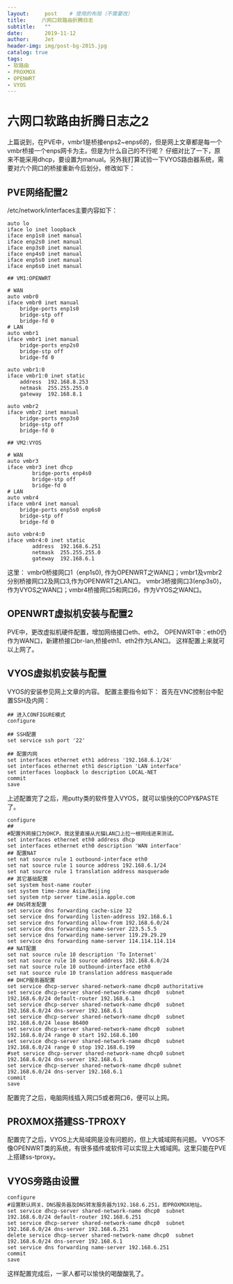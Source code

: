 ```yaml
---
layout:     post	# 使用的布局（不需要改）
title:     六网口软路由折腾日志
subtitle:   ""
date:       2019-11-12
author:     Jet
header-img: img/post-bg-2015.jpg
catalog: true
tags: 
- 软路由
- PROXMOX
- OPENWRT
- VYOS
---
```

# 六网口软路由折腾日志之2
上篇说到，在PVE中，vmbr1是桥接enps2~enps6的，但是网上文章都是每一个vmbr桥接一个enps网卡为主。但是为什么自己的不行呢？
仔细对比了一下，原来不能采用dhcp，要设置为manual。另外我打算试验一下VYOS路由器系统，需要对六个网口的桥接重新今后划分。修改如下：
## PVE网络配置2
/etc/network/interfaces主要内容如下：
```
auto lo
iface lo inet loopback
iface enp1s0 inet manual
iface enp2s0 inet manual
iface enp3s0 inet manual
iface enp4s0 inet manual
iface enp5s0 inet manual
iface enp6s0 inet manual

## VM1:OPENWRT

# WAN
auto vmbr0
iface vmbr0 inet manual
	bridge-ports enp1s0
	bridge-stp off
	bridge-fd 0
# LAN
auto vmbr1
iface vmbr1 inet manual
	bridge-ports enp2s0
	bridge-stp off
	bridge-fd 0

auto vmbr1:0
iface vmbr1:0 inet static
	address  192.168.8.253
	netmask  255.255.255.0
	gateway  192.168.8.1

auto vmbr2
iface vmbr2 inet manual
	bridge-ports enp3s0
	bridge-stp off
	bridge-fd 0

## VM2:VYOS

# WAN
auto vmbr3
iface vmbr3 inet dhcp
        bridge-ports enp4s0
        bridge-stp off
        bridge-fd 0
# LAN
auto vmbr4
iface vmbr4 inet manual
	bridge-ports enp5s0 enp6s0
	bridge-stp off
	bridge-fd 0

auto vmbr4:0
iface vmbr4:0 inet static
        address  192.168.6.251
        netmask  255.255.255.0
        gateway  192.168.6.1

```

这里：
vmbr0桥接网口1（enp1s0), 作为OPENWRT之WAN口；vmbr1及vmbr2分别桥接网口2及网口3,作为OPENWRT之LAN口。
vmbr3桥接网口3(enp3s0)，作为VYOS之WAN口；vmbr4桥接网口5和网口6，作为VYOS之WAN口。

## OPENWRT虚拟机安装与配置2
PVE中，更改虚拟机硬件配置，增加网络接口eth、eth2。
OPENWRT中：eth0仍作为WAN口，新建桥接口br-lan,桥接eth1、eth2作为LAN口。
这样配置上来就可以上网了。

## VYOS虚拟机安装与配置
VYOS的安装参见网上文章的内容。
配置主要指令如下：
首先在VNC控制台中配置SSH及内网：
```
## 进入CONFIGURE模式
configure

## SSH配置
set service ssh port '22'

## 配置内网
set interfaces ethernet eth1 address '192.168.6.1/24'
set interfaces ethernet eth1 description 'LAN interface'
set interfaces loopback lo description LOCAL-NET
commit
save
```
上述配置完了之后，用putty类的软件登入VYOS，就可以愉快的COPY&PASTE了。
```
configure
## 
#配置外网接口为DHCP。我这里直接从光猫LAN口上拉一根网线进来测试。
set interfaces ethernet eth0 address dhcp
set interfaces ethernet eth0 description 'WAN interface'
## 配置NAT
set nat source rule 1 outbound-interface eth0
set nat source rule 1 source address 192.168.6.1/24
set nat source rule 1 translation address masquerade
## 其它基础配置
set system host-name router
set system time-zone Asia/Beijing
set system ntp server time.asia.apple.com
## DNS转发配置
set service dns forwarding cache-size 32
set service dns forwarding listen-address 192.168.6.1
set service dns forwarding allow-from 192.168.6.0/24
set service dns forwarding name-server 223.5.5.5
set service dns forwarding name-server 119.29.29.29
set service dns forwarding name-server 114.114.114.114
## NAT配置
set nat source rule 10 description 'To Internet'
set nat source rule 10 source address 192.168.6.0/24
set nat source rule 10 outbound-interface eth0
set nat source rule 10 translation address masquerade
## DHCP服务器配置
set service dhcp-server shared-network-name dhcp0 authoritative
set service dhcp-server shared-network-name dhcp0  subnet 192.168.6.0/24 default-router 192.168.6.1
set service dhcp-server shared-network-name dhcp0  subnet 192.168.6.0/24 dns-server 192.168.6.1
set service dhcp-server shared-network-name dhcp0  subnet 192.168.6.0/24 lease 86400
set service dhcp-server shared-network-name dhcp0  subnet 192.168.6.0/24 range 0 start 192.168.6.100
set service dhcp-server shared-network-name dhcp0  subnet 192.168.6.0/24 range 0 stop 192.168.6.199
#set service dhcp-server shared-network-name dhcp0 subnet 192.168.6.0/24 dns-server 192.168.6.1
set service dhcp-server shared-network-name dhcp0 subnet 192.168.6.0/24 dns-server 192.168.6.1
commit
save
```
配置完了之后，电脑网线插入网口5或者网口6，便可以上网。
## PROXMOX搭建SS-TPROXY
配置完了之后，VYOS上大局域网是没有问题的，但上大城域网有问题。
VYOS不像OPENWRT类的系统，有很多插件或软件可以实现上大城域网。这里只能在PVE上搭建ss-tproxy。
## VYOS旁路由设置
```
configure
#设置默认网关、DNS服务器及DNS转发服务器为192.168.6.251，即PROXMOX地址。
set service dhcp-server shared-network-name dhcp0  subnet 192.168.6.0/24 default-router 192.168.6.251
set service dhcp-server shared-network-name dhcp0  subnet 192.168.6.0/24 dns-server 192.168.6.251
delete service dhcp-server shared-network-name dhcp0  subnet 192.168.6.0/24 dns-server 192.168.6.1
set service dns forwarding name-server 192.168.6.251
commit
save
```
这样配置完成后，一家人都可以愉快的喝酸酸乳了。
